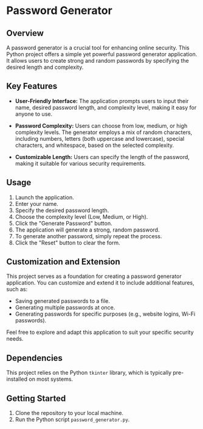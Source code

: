 # Password Generator

## Overview

A password generator is a crucial tool for enhancing online security. This Python project offers a simple yet powerful password generator application. It allows users to create strong and random passwords by specifying the desired length and complexity.

## Key Features

- **User-Friendly Interface:** The application prompts users to input their name, desired password length, and complexity level, making it easy for anyone to use.

- **Password Complexity:** Users can choose from low, medium, or high complexity levels. The generator employs a mix of random characters, including numbers, letters (both uppercase and lowercase), special characters, and whitespace, based on the selected complexity.

- **Customizable Length:** Users can specify the length of the password, making it suitable for various security requirements.

## Usage

1. Launch the application.
2. Enter your name.
3. Specify the desired password length.
4. Choose the complexity level (Low, Medium, or High).
5. Click the "Generate Password" button.
6. The application will generate a strong, random password.
7. To generate another password, simply repeat the process.
8. Click the "Reset" button to clear the form.

## Customization and Extension

This project serves as a foundation for creating a password generator application. You can customize and extend it to include additional features, such as:

- Saving generated passwords to a file.
- Generating multiple passwords at once.
- Generating passwords for specific purposes (e.g., website logins, Wi-Fi passwords).

Feel free to explore and adapt this application to suit your specific security needs.

## Dependencies

This project relies on the Python `tkinter` library, which is typically pre-installed on most systems.

## Getting Started

1. Clone the repository to your local machine.
2. Run the Python script `password_generator.py`.

##
